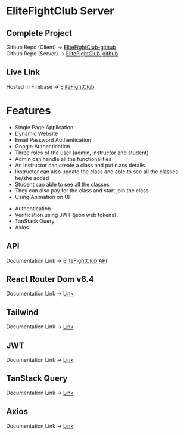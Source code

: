 # EliteFightClub Server

## Complete Project

Github Repo (Client) -> [EliteFightClub-github](https://github.com/programming-hero-web-course1/b712-summer-camp-client-side-yeasinrafee) </br>
Github Repo (Server) -> [EliteFightClub-github](https://github.com/programming-hero-web-course1/b7a12-summer-camp-server_side-yeasinrafee)

## Live Link

Hosted in Firebase -> [EliteFightClub](https://elite-fight-club.web.app/)

# Features

- Single Page Application
- Dynamic Website
- Email Password Authentication
- Google Authentication
- Three roles of the user (admin, instructor and student)
- Admin can handle all the functionalities
- An Instructor can create a class and put class details
- Instructor can also update the class and able to see all the classes he/she added
- Student can able to see all the classes
- They can also pay for the class and start join the class
- Using Animation on UI

* Authentication
* Verification using JWT (json web tokens)
* TanStack Query
* Axios

## API

Documentation Link -> [EliteFightClub API](https://elite-fight-club-server.vercel.app/classes)

## React Router Dom v6.4

Documentation Link -> [Link](https://reactrouter.com/en/main/start/overview)

## Tailwind

Documentation Link -> [Link](https://tailwindcss.com/docs/installation)

## JWT

Documentation Link -> [Link](https://jwt.io/)

## TanStack Query

Documentation Link -> [Link](https://tanstack.com/query/latest)

## Axios

Documentation Link -> [Link](https://axios-http.com/docs/intro)
